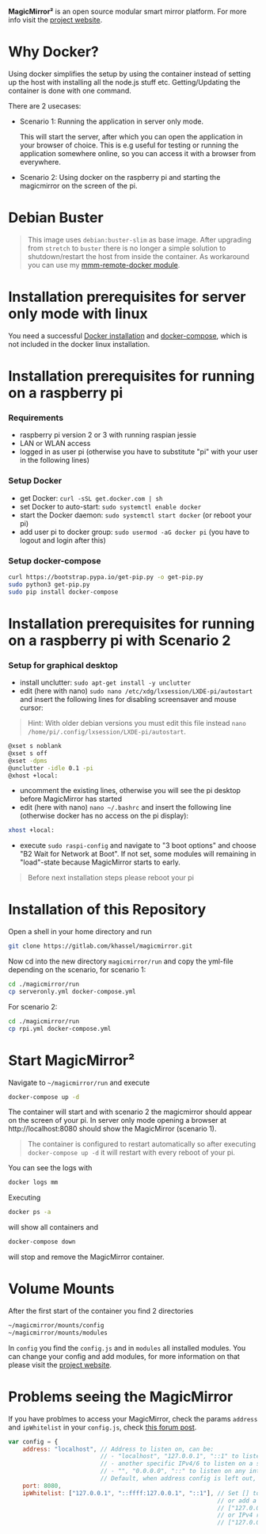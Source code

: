 **MagicMirror²** is an open source modular smart mirror platform. For more info visit the [project website](https://github.com/MichMich/MagicMirror).

# Why Docker?

Using docker simplifies the setup by using the container instead of setting up the host with installing all the node.js stuff etc.
Getting/Updating the container is done with one command.

There are 2 usecases:
- Scenario 1: Running the application in server only mode. 
  
  This will start the server, after which you can open the application in your browser of choice. 
  This is e.g useful for testing or running the application somewhere online, so you can access it with a browser from everywhere. 
  
  
- Scenario 2: Using docker on the raspberry pi and starting the magicmirror on the screen of the pi.

# Debian Buster

> This image uses `debian:buster-slim` as base image. After upgrading from `stretch` to `buster` there is no longer a simple solution to shutdown/restart the host from inside the container.
  As workaround you can use my [mmm-remote-docker module](https://gitlab.com/khassel/mmm-remote-docker).

# Installation prerequisites for server only mode with linux

You need a successful [Docker installation](https://docs.docker.com/engine/installation/) and [docker-compose](https://docs.docker.com/compose/install/), which is not included in the docker linux installation.

# Installation prerequisites for running on a raspberry pi

### Requirements
- raspberry pi version 2 or 3 with running raspian jessie
- LAN or WLAN access
- logged in as user pi (otherwise you have to substitute "pi" with your user in the following lines)

### Setup Docker
- get Docker: `curl -sSL get.docker.com | sh`
- set Docker to auto-start: `sudo systemctl enable docker`
- start the Docker daemon: `sudo systemctl start docker` (or reboot your pi)
- add user pi to docker group: `sudo usermod -aG docker pi` (you have to logout and login after this)

### Setup docker-compose
````bash
curl https://bootstrap.pypa.io/get-pip.py -o get-pip.py 
sudo python3 get-pip.py
sudo pip install docker-compose
````

# Installation prerequisites for running on a raspberry pi with Scenario 2

### Setup for graphical desktop
- install unclutter: `sudo apt-get install -y unclutter`
- edit (here with nano) `sudo nano /etc/xdg/lxsession/LXDE-pi/autostart` and insert the following lines for disabling screensaver and mouse cursor:
> Hint: With older debian versions you must edit this file instead `nano /home/pi/.config/lxsession/LXDE-pi/autostart`.

````bash
@xset s noblank
@xset s off
@xset -dpms
@unclutter -idle 0.1 -pi
@xhost +local:
````
	
- uncomment the existing lines, otherwise you will see the pi desktop before MagicMirror has started
- edit (here with nano) ```nano ~/.bashrc``` and insert the following line (otherwise docker has no access on the pi display):
````bash
xhost +local:
````
- execute `sudo raspi-config` and navigate to "3 boot options" and choose "B2 Wait for Network at Boot". If not set, some modules will remaining in "load"-state because MagicMirror starts to early.

> Before next installation steps please reboot your pi 

# Installation of this Repository

Open a shell in your home directory and run
````bash
git clone https://gitlab.com/khassel/magicmirror.git
````

Now cd into the new directory `magicmirror/run` and copy the yml-file depending on the scenario, for scenario 1:
````bash
cd ./magicmirror/run
cp serveronly.yml docker-compose.yml
````

For scenario 2:
````bash
cd ./magicmirror/run
cp rpi.yml docker-compose.yml
````

# Start MagicMirror²

Navigate to `~/magicmirror/run` and execute

````bash
docker-compose up -d
````

The container will start and with scenario 2 the magicmirror should appear on the screen of your pi. In server only mode opening a browser at http://localhost:8080 should show the MagicMirror (scenario 1).

> The container is configured to restart automatically so after executing `docker-compose up -d` it will restart with every reboot of your pi.


You can see the logs with

````bash
docker logs mm
````

Executing
````bash
docker ps -a
````
will show all containers and 

````bash
docker-compose down
````

will stop and remove the MagicMirror container.

# Volume Mounts

After the first start of the container you find 2 directories
````bash
~/magicmirror/mounts/config
~/magicmirror/mounts/modules
````

In `config` you find the `config.js` and in `modules` all installed modules. You can change your config and add modules, for more information on that please visit the [project website](https://github.com/MichMich/MagicMirror).

# Problems seeing the MagicMirror

If you have problmes to access your MagicMirror, check the params `address` and `ipWhitelist` in your 
`config.js`, check [this forum post](https://forum.magicmirror.builders/topic/1326/ipwhitelist-howto).

````javascript
var config = {
	address: "localhost", // Address to listen on, can be:
	                      // - "localhost", "127.0.0.1", "::1" to listen on loopback interface
	                      // - another specific IPv4/6 to listen on a specific interface
	                      // - "", "0.0.0.0", "::" to listen on any interface
	                      // Default, when address config is left out, is "localhost"
	port: 8080,
	ipWhitelist: ["127.0.0.1", "::ffff:127.0.0.1", "::1"], // Set [] to allow all IP addresses
	                                                       // or add a specific IPv4 of 192.168.1.5 :
	                                                       // ["127.0.0.1", "::ffff:127.0.0.1", "::1", "::ffff:192.168.1.5"],
	                                                       // or IPv4 range of 192.168.3.0 --> 192.168.3.15 use CIDR format :
	                                                       // ["127.0.0.1", "::ffff:127.0.0.1", "::1", "::ffff:192.168.3.0/28"],
````

